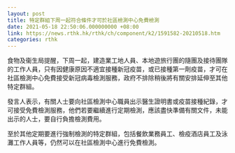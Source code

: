 ```yaml
---
layout: post
title: 特定群組下周一起符合條件才可於社區檢測中心免費檢測
date: 2021-05-18 22:50:06.000000000 +08:00
link: https://news.rthk.hk/rthk/ch/component/k2/1591582-20210518.htm
categories: rthk
---
```


食物及衞生局提醒，下周一起，建造業工地人員、本地遊旅行團的隨團及接待團隊的工作人員，只有因健康原因不適宜接種新冠疫苗，或已接種第一劑疫苗，才可在社區檢測中心免費接受新冠病毒檢測服務，政府不排除稍後將有關安排延伸至其他特定群組。

發言人表示，有關人士要向社區檢測中心職員出示醫生證明書或疫苗接種紀錄，才可接受免費檢測服務，他們若要繼續進行定期檢測，應該盡快準備有關文件，未能出示的人士，要自行負擔檢測費用。

至於其他定期要進行強制檢測的特定群組，包括餐飲業務員工、檢疫酒店員工及泳灘工作人員等，仍然可以在社區檢測中心進行免費檢測。
